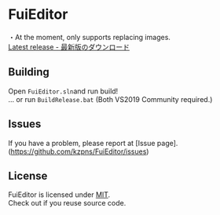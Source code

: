 # FuiEditor
・At the moment, only supports replacing images. <br>
[Latest release - 最新版のダウンロード](https://github.com/kzpns/FuiEditor/releases/latest)

## Building
Open `FuiEditor.sln`and run build! <br>
... or run `BuildRelease.bat` (Both VS2019 Community required.) <br>

## Issues
If you have a problem, please report at [Issue page].(https://github.com/kzpns/FuiEditor/issues)

## License
FuiEditor is licensed under [MIT](https://github.com/kzpns/FuiEditor/blob/master/LICENSE). <br>
Check out if you reuse source code.
